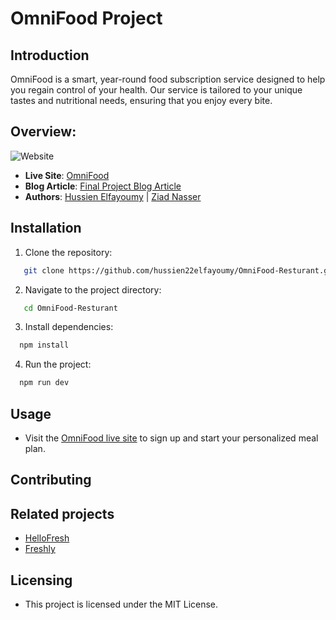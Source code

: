 # OmniFood Project

## Introduction

OmniFood is a smart, year-round food subscription service designed to help you regain control of your health. Our service is tailored to your unique tastes and nutritional needs, ensuring that you enjoy every bite.

## Overview:

![Website]('./src/assets/img/website-img.png')

- **Live Site**: [OmniFood](https://omnifood-resturant-alx.netlify.app/)
- **Blog Article**: [Final Project Blog Article](https://your-blog-link.com)
- **Authors**: [Hussien Elfayoumy](hwww.linkedin.com/in/hussien-elfayoumy-551721270) | [Ziad Nasser](https://www.linkedin.com/in/ziadnasser20/)

## Installation

1. Clone the repository:

```bash
   git clone https://github.com/hussien22elfayoumy/OmniFood-Resturant.git
```

2. Navigate to the project directory:

```bash
   cd OmniFood-Resturant
```

3. Install dependencies:

```bash
  npm install
```

4. Run the project:

```bash
  npm run dev
```

## Usage

- Visit the [OmniFood live site](https://omnifood-resturant-alx.netlify.app/) to sign up and start your personalized meal plan.

## Contributing

## Related projects

- [HelloFresh](https://www.hellofresh.com)
- [Freshly](https://www.freshly.com)

## Licensing

- This project is licensed under the MIT License.
